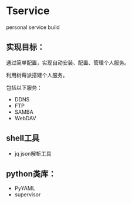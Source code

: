 # Tservice
personal service build

## 实现目标：
通过简单配置，实现自动安装、配置、管理个人服务。

利用树莓派搭建个人服务。

包括以下服务：
* DDNS
* FTP
* SAMBA
* WebDAV

## shell工具
* jq json解析工具

## python类库：
* PyYAML
* supervisor
